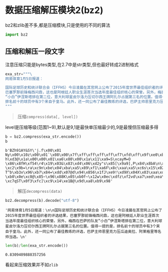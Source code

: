 
# 数据压缩解压模块2(bz2)

bz2和zlib差不多,都是压缩模块,只是使用的不同的算法


```python
import bz2
```

## 压缩和解压一段文字

注意压缩只能是bytes类型,在2.7中是str类型,但也最好转成2进制格式


```python
exa_str="""\
网易体育1月5日报道：

国际足球历史和统计联合会（IFFHS）今日凌晨在其官网上公布了2015年度世界最佳组织者的评选结果，\
巴塞罗那前锋梅西问鼎，这也是阿根廷人职业生涯首次当选年度最佳组织核心的荣誉。另外，梅西在巴萨的队友\
“小白”伊涅斯塔排在第二位，意大利球星皮尔洛力压切尔西王牌阿扎尔占据第三名的位置。值得一提的是，\
排名前十的球员中有3个来自于皇马。此外，还一同公布了最佳教练的评选，巴萨主帅恩里克力压瓜迪奥拉、阿莱格里等名帅当选。
"""
```

> 压缩`compress(data[, level])`

level是压缩等级(范围1~9),默认是9,1是最快单压缩最少的,9是最慢但压缩最多得


```python
b = bz2.compress(exa_str.encode())
b 
```




    b'BZh91AY&SY\'j.f\x00\x01 Ny\x00\x10z\x00\x01`\x08\x00\x7f\xff\xff\xff\xff\xf7\xfd\xff\x9f\xe0\xb0\x01\x9bF\x93\x08\xa9\xe9\xa244\xd3CL\x8d\x18\x9a\x1ada24\xd3F\x86\x8044\xd0\x1a\xa6\xa7\xa4z\x13F\xd0 h\xd3@\x1a\x00\x00\x01\xa6\x80\x00\x1a\x11\xa9=S\xcayM=O \x86\x8fH\xf54\r4\x19\x03&\x83\xd4\x06\xd2y"s\x85[\x9a9],P\x84\x8bA\n\xf5\x01\xa4U\x84\xbeB\xa9\xd7~\xe8kP\x94NUR\xeb\xa4\x80\x88q\x04T\x03\x0e\xa9\xe8\x18\xbcZ"\xc9\x11f\xe4\x05X\xf2`\xc1~\x941l\xf0\xa5\xcd\xa4P01Uy\x9d1\xe1\xc6\x83\x9e\\Q\xeb\x00\x99\x111\xa0\xe2\xd8\x17"sLT\x86\xa2\xd1\xa8y`r\xa9\x8e\xbf\xc7\x13\x088F\x8f\x83\xb2\x17\xc6E(\xef+\xec\xf4@\xc8G\xbd\xca\x03\x03\xab}\x8c22\xc1\x97C\x1a\xfa\xeeZa\x01\x02m~\xe6\x0e \xc2\x9b=\ra\xc9n\xbe\x04\xba\xa5\x89\xf1\xa6F\x8c\xaa\xa5\xc6s\x15\x02^\xd6\x92_\x18\xb00\xe3\xc2 T^b\xb3x\x96\xb7\x84=\xdd\x07@d\x94\x856\x1fJ\xe9!\xd9X\x04X\x03\xaa\xde\x81\xe3\x10\xd780\x82\r\x97\xcb\x87P@\x0c\x8a\x93@\x88\x02\x03\x9aR\x08a\x92\xff\x06\x99\x15\xe3NW \xb0\x0e\xc0@\x85~\x96\x88K\x05\xb0f~\x12w\x0ec\xdfz\xf2vd\xa7\xed\xea\xec\xe9\x0e\xf2P\xc7\x9b\x8c\xc8oP\xc8=\x025\x14gjt\xc9\x1c\'\x92\x13\x99)F\xf1<\x0b\xf31\xda\xa8\xf5\x93\x06\xe8\x14\x828Y\xda\x98\x1b\x8c\x12\x83\xe2\x07\x04Z\xe4\xe5\x10\xcc\xb8\xb8B5U\xfdI\x9a\xef\xe1]\xaa\x8b\xacD\xdc\xd6qC\xffRnF\xd0d\xf1Rmx\x11\x81G\xeaC\x0c\xc7\ta\xf5\x9f+Y\xd7\x0b\x8b(\xe8\xc3\xc8\xeeCi\xdb1\xdc\xb8\x1bt\x99\x9b\x8c\nq\x81@\x88Sc\xd7\x97\x93\x19<\x946\xc4j}?\xc7qST\x0f3\xfc]\xc9\x14\xe1B@\x9d\xa8\xb9\x98'



> 解压`decompress(data)`


```python
bz2.decompress(b).decode("utf-8")
```




    '网易体育1月5日报道：\n\n国际足球历史和统计联合会（IFFHS）今日凌晨在其官网上公布了2015年度世界最佳组织者的评选结果，巴塞罗那前锋梅西问鼎，这也是阿根廷人职业生涯首次当选年度最佳组织核心的荣誉。另外，梅西在巴萨的队友“小白”伊涅斯塔排在第二位，意大利球星皮尔洛力压切尔西王牌阿扎尔占据第三名的位置。值得一提的是，排名前十的球员中有3个来自于皇马。此外，还一同公布了最佳教练的评选，巴萨主帅恩里克力压瓜迪奥拉、阿莱格里等名帅当选。\n'




```python
len(b)/len(exa_str.encode())
```




    0.8309409888357256



看起来压缩效果并不如`zlib`


```python

```
